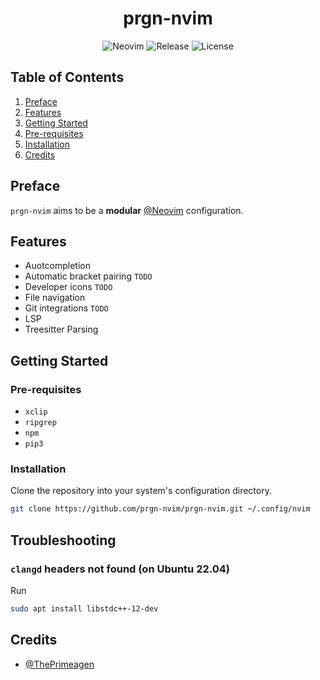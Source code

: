 <div align="center">

# prgn-nvim

![Neovim](https://img.shields.io/badge/Neovim-v0.8+-57A143?style=flat-square&logo=neovim)
![Release](https://img.shields.io/github/v/release/prgn-nvim/prgn-nvim?label=Release&style=flat-square)
![License](https://img.shields.io/badge/License-MIT-important?style=flat-square)

</div>

## Table of Contents

1. [Preface](#preface)
2. [Features](#features)
3. [Getting Started](#getting-started)
  1. [Pre-requisites](#pre-requisites)
  2. [Installation](#installation)
4. [Credits](#credits)

## Preface

`prgn-nvim` aims to be a **modular** [@Neovim](https://github.com/neovim/neovim) configuration.

## Features

- Auotcompletion
- Automatic bracket pairing `TODO`
- Developer icons `TODO`
- File navigation
- Git integrations `TODO`
- LSP
- Treesitter Parsing

## Getting Started

### Pre-requisites

- `xclip`
- `ripgrep`
- `npm`
- `pip3`

### Installation

Clone the repository into your system's configuration directory.

```sh
git clone https://github.com/prgn-nvim/prgn-nvim.git ~/.config/nvim
```

## Troubleshooting

### `clangd` headers not found (on Ubuntu 22.04)

Run

```sh
sudo apt install libstdc++-12-dev
```

## Credits

- [@ThePrimeagen](https://github.com/ThePrimeagen/init.lua)
